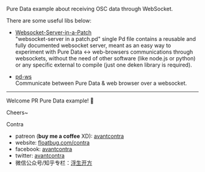 Pure Data example about receiving OSC data through WebSocket.



There are some useful libs below:

- [Websocket-Server-in-a-Patch](https://sourceforge.net/projects/websocketserverinapatch/)    
"websocket-server in a patch.pd" single Pd file contains a reusable and fully documented websocket server, meant as an easy way to experiment with Pure Data <-> web-browsers communications through websockets, without the need of other software (like node.js or python) or any specific external to compile (just one deken library is required).

- [pd-ws](https://github.com/chr15m/pd-ws)    
Communicate between Pure Data & web browser over a websocket.



-----
Welcome PR Pure Data example! 👏

Cheers~

Contra

- patreon (**buy me a coffee** XD): [avantcontra](https://www.patreon.com/avantcontra)
- website: [floatbug.com/contra](https://www.floatbug.com/contra)
- facebook: [avantcontra](https://facebook.com/avantcontra)
- twitter: [avantcontra](https://twitter.com/avantcontra)
- 微信公众号/知乎专栏：[浮生开方](https://zhuanlan.zhihu.com/floatlab)
